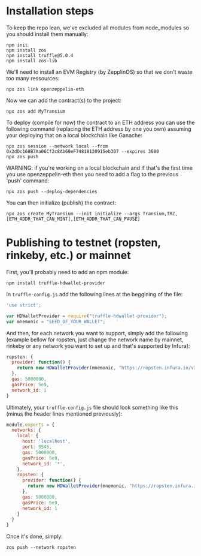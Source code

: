 # Installation steps

To keep the repo lean, we've excluded all modules from node_modules so you should install them manually:
```
npm init
npm install zos
npm install truffle@5.0.4
npm install zos-lib
```
We'll need to install an EVM Registry (by ZepplinOS) so that we don't waste too many ressources:
```
npx zos link openzeppelin-eth
```

Now we can add the contract(s) to the project:
```
npx zos add MyTransium
```

To deploy (compile for now) the contract to an ETH address you can use the following command (replacing the ETH address by one you own) assuming your deploying that on a local blockchain like Ganache:
```
npx zos session --network local --from 0x2dDc168B7Aa06Cf2c8Ab68eF74818120915eb307 --expires 3600
npx zos push
```

WARNING: if you're working on a local blockchain and if that's the first time you use openzeppelin-eth then you need to add a flag to the previous 'push' command:
```
npx zos push --deploy-dependencies
```

You can then initialize (publish) the contract:
```
npx zos create MyTransium --init initialize --args Transium,TRZ,[ETH_ADDR_THAT_CAN_MINT],[ETH_ADDR_THAT_CAN_PAUSE]
```

# Publishing to testnet (ropsten, rinkeby, etc.) or mainnet
First, you'll probably need to add an npm module:
```
npm install truffle-hdwallet-provider
```
In `truffle-config.js` add the following lines at the beggining of the file:
```js
'use strict';

var HDWalletProvider = require("truffle-hdwallet-provider");
var mnemonic = "SEED_OF_YOUR_WALLET";
```
And then, for each network you want to support, simply add the following (example bellow for ropsten, just change the network name by mainnet, rinkeby or any network you want to set up and that's supported by Infura):
```js
ropsten: {
  provider: function() {
    return new HDWalletProvider(mnemonic, "https://ropsten.infura.io/v3/[YOUR_INFURA_PROJECT_ID]")
  },
  gas: 5000000,
  gasPrice: 5e9,
  network_id: 1
}
```
Ultimately, your `truffle-config.js` file should look something like this (minus the header lines mentioned previously):
```js
module.exports = {
  networks: {
    local: {
      host: 'localhost',
      port: 9545,
      gas: 5000000,
      gasPrice: 5e9,
      network_id: '*',
    },
    ropsten: {
      provider: function() {
        return new HDWalletProvider(mnemonic, "https://ropsten.infura.io/v3/...")
      },
      gas: 5000000,
      gasPrice: 5e9,
      network_id: 1
    }
  }
}
```

Once it's done, simply:
```
zos push --network ropsten
```
